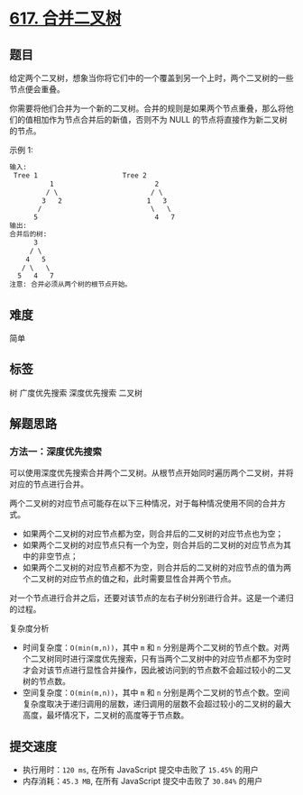 # [617. 合并二叉树](https://leetcode-cn.com/problems/merge-two-binary-trees/)

## 题目

给定两个二叉树，想象当你将它们中的一个覆盖到另一个上时，两个二叉树的一些节点便会重叠。

你需要将他们合并为一个新的二叉树。合并的规则是如果两个节点重叠，那么将他们的值相加作为节点合并后的新值，否则不为 NULL 的节点将直接作为新二叉树的节点。

示例 1:

```txt
输入:
 Tree 1                     Tree 2
          1                         2
         / \                       / \
        3   2                     1   3
       /                           \   \
      5                             4   7
输出:
合并后的树:
      3
     / \
    4   5
   / \   \
  5   4   7
注意: 合并必须从两个树的根节点开始。
```

## 难度

简单

## 标签

树 广度优先搜索 深度优先搜索 二叉树

## 解题思路

### 方法一：深度优先搜索

可以使用深度优先搜索合并两个二叉树。从根节点开始同时遍历两个二叉树，并将对应的节点进行合并。

两个二叉树的对应节点可能存在以下三种情况，对于每种情况使用不同的合并方式。

- 如果两个二叉树的对应节点都为空，则合并后的二叉树的对应节点也为空；
- 如果两个二叉树的对应节点只有一个为空，则合并后的二叉树的对应节点为其中的非空节点；
- 如果两个二叉树的对应节点都不为空，则合并后的二叉树的对应节点的值为两个二叉树的对应节点的值之和，此时需要显性合并两个节点。

对一个节点进行合并之后，还要对该节点的左右子树分别进行合并。这是一个递归的过程。

复杂度分析

- 时间复杂度：`O(min(m,n))`，其中 `m` 和 `n` 分别是两个二叉树的节点个数。对两个二叉树同时进行深度优先搜索，只有当两个二叉树中的对应节点都不为空时才会对该节点进行显性合并操作，因此被访问到的节点数不会超过较小的二叉树的节点数。
- 空间复杂度：`O(min(m,n))`，其中 `m` 和 `n` 分别是两个二叉树的节点个数。空间复杂度取决于递归调用的层数，递归调用的层数不会超过较小的二叉树的最大高度，最坏情况下，二叉树的高度等于节点数。

## 提交速度

- 执行用时：`120 ms`, 在所有 JavaScript 提交中击败了 `15.45%` 的用户
- 内存消耗：`45.3 MB`, 在所有 JavaScript 提交中击败了 `30.84%` 的用户
